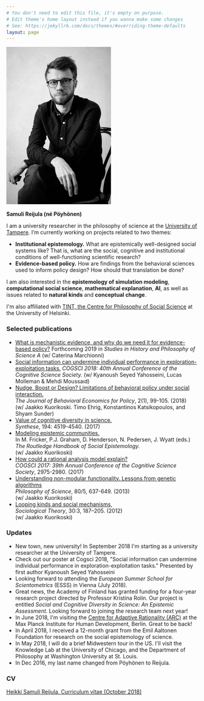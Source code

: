 ```yaml
---
# You don't need to edit this file, it's empty on purpose.
# Edit theme's home layout instead if you wanna make some changes
# See: https://jekyllrb.com/docs/themes/#overriding-theme-defaults
layout: page
---
```

<img class="pull-right" src="/assets/pic2_small.jpg"  alt="Samuli Reijula" title="Samuli Reijula (photo by Antti Rintala)"/>

**Samuli Reijula (né Pöyhönen)**

I am a university researcher in the philosophy of science at the <a href="http://www.uta.fi/yky/en/fil/index.html" target="_blank">University of Tampere</a>. I’m currently working on projects related to two themes:  
- **Institutional epistemology.** What are epistemically well-designed social systems like? That is, what are the social, cognitive and institutional conditions of well-functioning scientific research?
- **Evidence-based policy.** How are findings from the behavioral sciences used to inform policy design? How should that translation be done?  

I am also interested in the **epistemology of simulation modeling**, **computational social science**, **mathematical explanation**, **AI**, as well as issues related to **natural kinds** and **conceptual change**.

I'm also affiliated with <a href="http://www.helsinki.fi/tint/" target="_blank">TINT, the Centre for Philosophy of Social Science</a> at the University of Helsinki.

### Selected publications

- <a href="https://doi.org/10.31235/osf.io/4ufbm" target="_blank">What is mechanistic evidence, and why do we need it for evidence-based policy?</a> Forthcoming 2019 in *Studies in History and Philosophy of Science A*
(w/ Caterina Marchionni)
- <a href="https://psyarxiv.com/upv8k" target="_blank">Social information can undermine individual performance in exploration-exploitation tasks.</a>
*COGSCI 2018: 40th Annual Conference of the Cognitive Science Society.*
(w/ Kyanoush Seyed Yahosseini, Lucas Molleman & Mehdi Moussaıd)
- <a href="http://sabeconomics.org/wordpress/wp-content/uploads/JBEP-2-1-14.pdf" target="_blank">Nudge, Boost or Design? Limitations of behavioral policy under social interaction.</a>   
*The Journal of Behavioral Economics for Policy*,  2(1), 99-105. (2018)  
(w/ Jaakko Kuorikoski. Timo Ehrig, Konstantinos Katsikopoulos, and Shyam Sunder)
- <a href="/assets/broadcasting_final.pdf" target="_blank">Value of cognitive diversity in science.</a>    
*Synthese*, 194: 4519-4540. (2017)
- <a href="https://osf.io/preprints/socarxiv/au54j" target="_blank">Modeling epistemic communities.</a>  
In M. Fricker, P.J. Graham, D. Henderson, N. Pedersen, J. Wyatt (eds.) *The Routledge Handbook of Social Epistemology.*  
(w/ Jaakko Kuorikoski)
- <a href="https://mindmodeling.org/cogsci2017/papers/0563/index.html" target="_blank">How could a rational analysis model explain?</a>  
*COGSCI 2017: 39th Annual Conference of the Cognitive Science Society*,  2975-2980. (2017)
- <a href="/assets/kuorikoski_and_poyhonen2013.pdf" target="_blank">Understanding non-modular functionality. Lessons from genetic algorithms</a>  
*Philosophy of Science*, 80/5, 637-649. (2013)  
(w/ Jaakko Kuorikoski)
- <a href="/assets/kuorikoski-poyhonen-looping-kinds.pdf" target="_blank">Looping kinds and social mechanisms,</a>  
*Sociological Theory*, 30:3, 187–205. (2012)  
(w/ Jaakko Kuorikoski)


### Updates

- New town, new university! In September 2018 I'm starting as a university researcher at the University of Tampere.
- Check out our poster at Cogsci 2018, "Social information can undermine individual performance in exploration-exploitation tasks." Presented by first author Kyanoush Seyed Yahosseini
- Looking forward to attending the *European Summer School for Scientometrics* (ESSS) in Vienna (July 2018).
- Great news, the Academy of Finland has granted funding for a four-year research project directed by Professor Kristina Rolin. Our project is entitled *Social and Cognitive Diversity in Science: An Epistemic Assessment*. Looking forward to joining the research team next year!  
- In June 2018, I'm visiting the <a href="https://www.mpib-berlin.mpg.de/en/research/adaptive-rationality" target="_blank">Centre for Adaptive Rationality (ARC)</a> at the Max Planck Institute for Human Development, Berlin. Great to be back!
- In April 2018, I received a 12-month grant from the Emil Aaltonen Foundation for research on the social epistemology of science.
- In May 2018, I will do a brief Midwestern tour in the US. I'll visit the Knowledge Lab at the University of Chicago, and the Department of Philosophy at Washington University at St. Louis.
- In Dec 2016, my last name changed from Pöyhönen to Reijula.

### CV

<a href="/assets/cv.pdf" target="_blank">Heikki Samuli Reijula, Curriculum vitae (October 2018)</a>
